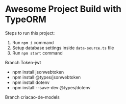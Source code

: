 # Awesome Project Build with TypeORM

Steps to run this project:

1. Run `npm i` command
2. Setup database settings inside `data-source.ts` file
3. Run `npm start` command

Branch Token-jwt
- npm install jsonwebtoken
- npm install @types/jsonwebtoken
- npm install dotenv
- npm install --save-dev @types/dotenv

Branch criacao-de-models
